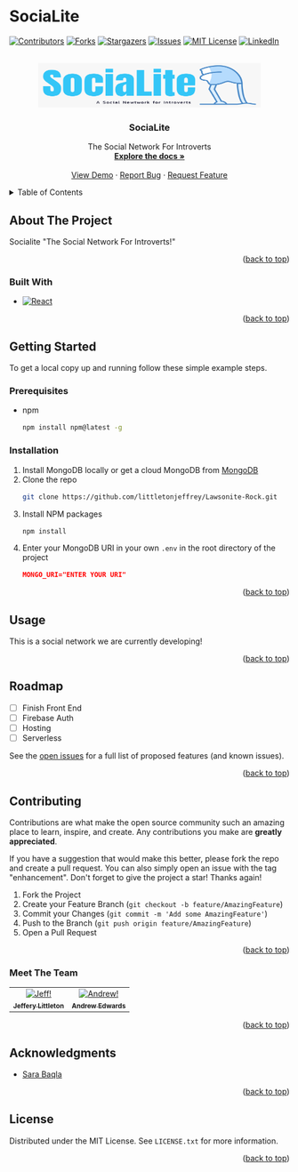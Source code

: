 # SociaLite

<a name="readme-top"></a>

[![Contributors][contributors-shield]][contributors-url]
[![Forks][forks-shield]][forks-url]
[![Stargazers][stars-shield]][stars-url]
[![Issues][issues-shield]][issues-url]
[![MIT License][license-shield]][license-url]
[![LinkedIn][linkedin-shield]][linkedin-url]

<!-- PROJECT LOGO -->
<br />
<div align="center">
  <a href="https://github.com/littletonjeffrey/Lawsonite-Rock">
    <img src="https://raw.githubusercontent.com/littletonjeffrey/Lawsonite-Rock/main/frontend/public/socialite_logo2.png" alt="Logo" width="400" height="80">
  </a>

<h3 align="center">SociaLite</h3>

  <p align="center">
    The Social Network For Introverts
    <br />
    <a href="https://github.com/littletonjeffrey/Lawsonite-Rock"><strong>Explore the docs »</strong></a>
    <br />
    <br />
    <a href="https://github.com/littletonjeffrey/Lawsonite-Rock">View Demo</a>
    ·
    <a href="https://github.com/littletonjeffrey/Lawsonite-Rock/issues">Report Bug</a>
    ·
    <a href="https://github.com/littletonjeffrey/Lawsonite-Rock/issues">Request Feature</a>
  </p>
</div>

<!-- TABLE OF CONTENTS -->
<details>
  <summary>Table of Contents</summary>
  <ol>
    <li>
      <a href="#about-the-project">About The Project</a>
      <ul>
        <li><a href="#built-with">Built With</a></li>
      </ul>
    </li>
    <li>
      <a href="#getting-started">Getting Started</a>
      <ul>
        <li><a href="#prerequisites">Prerequisites</a></li>
        <li><a href="#installation">Installation</a></li>
      </ul>
    </li>
    <li><a href="#usage">Usage</a></li>
    <li><a href="#roadmap">Roadmap</a></li>
    <li><a href="#contributing">Contributing</a></li>
    <!-- <li><a href="#contact">Contact</a></li> -->
    <li><a href="#meet-the-team">Meet the Team</a></li>
    <li><a href="#acknowledgments">Acknowledgments</a></li>
    <li><a href="#license">License</a></li>
  </ol>
</details>

## About The Project

<!-- [![Product Name Screen Shot][product-screenshot]](https://example.com) -->

Socialite "The Social Network For Introverts!"

<p align="right">(<a href="#readme-top">back to top</a>)</p>

### Built With

- [![React][react.js]][react-url]

<p align="right">(<a href="#readme-top">back to top</a>)</p>

<!-- GETTING STARTED -->

## Getting Started

To get a local copy up and running follow these simple example steps.

### Prerequisites

- npm
  ```sh
  npm install npm@latest -g
  ```

### Installation

1. Install MongoDB locally or get a cloud MongoDB from [MongoDB](https://www.mongodb.com/)
2. Clone the repo
   ```sh
   git clone https://github.com/littletonjeffrey/Lawsonite-Rock.git
   ```
3. Install NPM packages
   ```sh
   npm install
   ```
4. Enter your MongoDB URI in your own `.env` in the root directory of the project
   ```json
   MONGO_URI="ENTER YOUR URI"
   ```

<p align="right">(<a href="#readme-top">back to top</a>)</p>

<!-- USAGE EXAMPLES -->

## Usage

This is a social network we are currently developing!

<!--
_For more examples, please refer to the [Documentation](https://example.com)_ -->

<p align="right">(<a href="#readme-top">back to top</a>)</p>

<!-- ROADMAP -->

## Roadmap

- [ ] Finish Front End
- [ ] Firebase Auth
- [ ] Hosting
- [ ] Serverless

See the [open issues](https://github.com/littletonjeffrey/Lawsonite-Rock/issues) for a full list of proposed features (and known issues).

<p align="right">(<a href="#readme-top">back to top</a>)</p>

<!-- CONTRIBUTING -->

## Contributing

Contributions are what make the open source community such an amazing place to learn, inspire, and create. Any contributions you make are **greatly appreciated**.

If you have a suggestion that would make this better, please fork the repo and create a pull request. You can also simply open an issue with the tag "enhancement".
Don't forget to give the project a star! Thanks again!

1. Fork the Project
2. Create your Feature Branch (`git checkout -b feature/AmazingFeature`)
3. Commit your Changes (`git commit -m 'Add some AmazingFeature'`)
4. Push to the Branch (`git push origin feature/AmazingFeature`)
5. Open a Pull Request

<p align="right">(<a href="#readme-top">back to top</a>)</p>

<!-- MEET THE TEAM -->

### Meet The Team

<!-- prettier-ignore-start -->
<!-- markdownlint-disable -->
<table>
  <tr>
<td align="center"><a href="https://github.com/littletonjeffrey"><img src="https://avatars.githubusercontent.com/u/107085573?v=4" width="100px;" alt="Jeff!"/><br /><sub><b>Jeffery Littleton</b></sub></a></td>
<td align="center"><a href="https://github.com/andrew87e"><img src="https://avatars.githubusercontent.com/u/106359255?size=100" width="100px;" alt="Andrew!"/><br /><sub><b>Andrew Edwards</b></sub></a></td>
 </tr>
</table>

<!-- markdownlint-restore -->
<!-- prettier-ignore-end -->

<p align="right">(<a href="#readme-top">back to top</a>)</p>

<!-- ACKNOWLEDGMENTS -->

## Acknowledgments

- [Sara Baqla](https://github.com/missatrox44)

<p align="right">(<a href="#readme-top">back to top</a>)</p>

<!-- LICENSE -->

## License

Distributed under the MIT License. See `LICENSE.txt` for more information.

<p align="right">(<a href="#readme-top">back to top</a>)</p>

<!-- CONTACT

## Contact

Your Name - [@twitter_handle](https://twitter.com/twitter_handle) - email@email_client.com

Your Name - [@twitter_handle](https://twitter.com/twitter_handle) - email@email_client.com

Project Link: [https://github.com/littletonjeffrey/Lawsonite-Rock](https://github.com/littletonjeffrey/Lawsonite-Rock)

<p align="right">(<a href="#readme-top">back to top</a>)</p> -->

<!-- MARKDOWN LINKS & IMAGES -->
<!-- https://www.markdownguide.org/basic-syntax/#reference-style-links -->

[contributors-shield]: https://img.shields.io/github/contributors/littletonjeffrey/Lawsonite-Rock.svg?style=for-the-badge
[contributors-url]: https://github.com/littletonjeffrey/Lawsonite-Rock/graphs/contributors
[forks-shield]: https://img.shields.io/github/forks/littletonjeffrey/Lawsonite-Rock.svg?style=for-the-badge
[forks-url]: https://github.com/littletonjeffrey/Lawsonite-Rock/network/members
[stars-shield]: https://img.shields.io/github/stars/littletonjeffrey/Lawsonite-Rock.svg?style=for-the-badge
[stars-url]: https://github.com/littletonjeffrey/Lawsonite-Rock/stargazers
[issues-shield]: https://img.shields.io/github/issues/littletonjeffrey/Lawsonite-Rock.svg?style=for-the-badge
[issues-url]: https://github.com/littletonjeffrey/Lawsonite-Rock/issues
[license-shield]: https://img.shields.io/github/license/littletonjeffrey/Lawsonite-Rock.svg?style=for-the-badge
[license-url]: https://github.com/littletonjeffrey/Lawsonite-Rock/blob/master/LICENSE.txt
[linkedin-shield]: https://img.shields.io/badge/-LinkedIn-black.svg?style=for-the-badge&logo=linkedin&colorB=555
[linkedin-url]: https://linkedin.com/in/linkedin_username
[product-screenshot]: images/screenshot.png
[react.js]: https://img.shields.io/badge/React-20232A?style=for-the-badge&logo=react&logoColor=61DAFB
[react-url]: https://reactjs.org/
